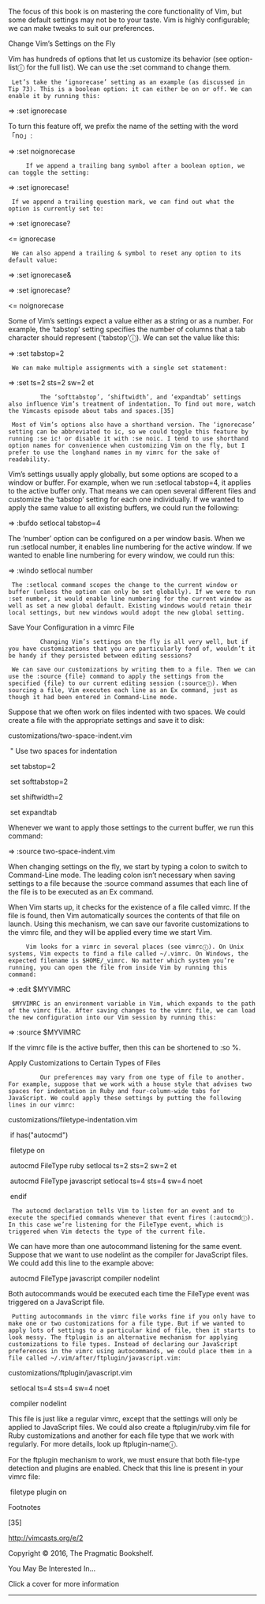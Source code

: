 The focus of this book is on mastering the core functionality of Vim, but some default settings may not be to your taste. Vim is highly configurable; we can make tweaks to suit our preferences.

Change Vim’s Settings on the Fly

Vim has hundreds of options that let us customize its behavior (see option-listⓘ for the full list). We can use the :set command to change them.

	 Let’s take the ‘ignorecase’ setting as an example (as discussed in Tip 73). This is a boolean option: it can either be on or off. We can enable it by running this:

​=> ​:set ignorecase​

To turn this feature off, we prefix the name of the setting with the word「no」:

​=> ​:set noignorecase​

	 	 If we append a trailing bang symbol after a boolean option, we can toggle the setting:

​=> ​:set ignorecase!​

	 If we append a trailing question mark, we can find out what the option is currently set to:

​=> ​:set ignorecase?​

​<= ignorecase

	 We can also append a trailing & symbol to reset any option to its default value:

​=> ​:set ignorecase&​

​=> ​:set ignorecase?​

​<= noignorecase

Some of Vim’s settings expect a value either as a string or as a number. For example, the ‘tabstop’ setting specifies the number of columns that a tab character should represent ('tabstop'ⓘ). We can set the value like this:

​=> ​:set tabstop=2​

	 We can make multiple assignments with a single set statement:

​=> ​:set ts=2 sts=2 sw=2 et​

	 	 	 The ‘softtabstop’, ‘shiftwidth’, and ‘expandtab’ settings also influence Vim’s treatment of indentation. To find out more, watch the Vimcasts episode about tabs and spaces.[35]

	 Most of Vim’s options also have a shorthand version. The ‘ignorecase’ setting can be abbreviated to ic, so we could toggle this feature by running :se ic! or disable it with :se noic. I tend to use shorthand option names for convenience when customizing Vim on the fly, but I prefer to use the longhand names in my vimrc for the sake of readability.

Vim’s settings usually apply globally, but some options are scoped to a window or buffer. For example, when we run :setlocal tabstop=4, it applies to the active buffer only. That means we can open several different files and customize the ‘tabstop’ setting for each one individually. If we wanted to apply the same value to all existing buffers, we could run the following:

​=> ​:bufdo setlocal tabstop=4​

The ‘number’ option can be configured on a per window basis. When we run :setlocal number, it enables line numbering for the active window. If we wanted to enable line numbering for every window, we could run this:

​=> ​:windo setlocal number​

	 The :setlocal command scopes the change to the current window or buffer (unless the option can only be set globally). If we were to run :set number, it would enable line numbering for the current window as well as set a new global default. Existing windows would retain their local settings, but new windows would adopt the new global setting.

Save Your Configuration in a vimrc File

	 	 	 Changing Vim’s settings on the fly is all very well, but if you have customizations that you are particularly fond of, wouldn’t it be handy if they persisted between editing sessions?

	 We can save our customizations by writing them to a file. Then we can use the :source {file} command to apply the settings from the specified {file} to our current editing session (:sourceⓘ). When sourcing a file, Vim executes each line as an Ex command, just as though it had been entered in Command-Line mode.

Suppose that we often work on files indented with two spaces. We could create a file with the appropriate settings and save it to disk:

customizations/two-space-indent.vim

​ ​" Use two spaces for indentation​

​ ​set​ tabstop=2

​ ​set​ softtabstop=2

​ ​set​ shiftwidth=2

​ ​set​ expandtab

Whenever we want to apply those settings to the current buffer, we run this command:

​=> ​:source two-space-indent.vim​

When changing settings on the fly, we start by typing a colon to switch to Command-Line mode. The leading colon isn’t necessary when saving settings to a file because the :source command assumes that each line of the file is to be executed as an Ex command.

When Vim starts up, it checks for the existence of a file called vimrc. If the file is found, then Vim automatically sources the contents of that file on launch. Using this mechanism, we can save our favorite customizations to the vimrc file, and they will be applied every time we start Vim.

	 	 Vim looks for a vimrc in several places (see vimrcⓘ). On Unix systems, Vim expects to find a file called ~/.vimrc. On Windows, the expected filename is $HOME/_vimrc. No matter which system you’re running, you can open the file from inside Vim by running this command:

​=> ​:edit $MYVIMRC​

	 $MYVIMRC is an environment variable in Vim, which expands to the path of the vimrc file. After saving changes to the vimrc file, we can load the new configuration into our Vim session by running this:

​=> ​:source $MYVIMRC​

If the vimrc file is the active buffer, then this can be shortened to :so %.

Apply Customizations to Certain Types of Files

	 	 	 Our preferences may vary from one type of file to another. For example, suppose that we work with a house style that advises two spaces for indentation in Ruby and four-column-wide tabs for JavaScript. We could apply these settings by putting the following lines in our vimrc:

customizations/filetype-indentation.vim

​ ​if​ has(​"autocmd"​)

​ ​filetype​ ​on​

​ autocmd FileType ​ruby​ ​setlocal​ ​ts​=2 ​sts​=2 ​sw​=2 et

​ autocmd FileType javascript ​setlocal​ ​ts​=4 ​sts​=4 ​sw​=4 noet

​ ​endif​

	 The autocmd declaration tells Vim to listen for an event and to execute the specified commands whenever that event fires (:autocmdⓘ). In this case we’re listening for the FileType event, which is triggered when Vim detects the type of the current file.

We can have more than one autocommand listening for the same event. Suppose that we want to use nodelint as the compiler for JavaScript files. We could add this line to the example above:

​ autocmd FileType javascript ​compiler​ nodelint

Both autocommands would be executed each time the FileType event was triggered on a JavaScript file.

	 Putting autocommands in the vimrc file works fine if you only have to make one or two customizations for a file type. But if we wanted to apply lots of settings to a particular kind of file, then it starts to look messy. The ftplugin is an alternative mechanism for applying customizations to file types. Instead of declaring our JavaScript preferences in the vimrc using autocommands, we could place them in a file called ~/.vim/after/ftplugin/javascript.vim:

customizations/ftplugin/javascript.vim

​ ​setlocal​ ​ts​=4 ​sts​=4 ​sw​=4 noet

​ ​compiler​ nodelint

This file is just like a regular vimrc, except that the settings will only be applied to JavaScript files. We could also create a ftplugin/ruby.vim file for Ruby customizations and another for each file type that we work with regularly. For more details, look up ftplugin-nameⓘ.

For the ftplugin mechanism to work, we must ensure that both file-type detection and plugins are enabled. Check that this line is present in your vimrc file:

​ filetype plugin on

Footnotes

[35]

http://vimcasts.org/e/2

Copyright © 2016, The Pragmatic Bookshelf.

You May Be Interested In…

Click a cover for more information

* * *

